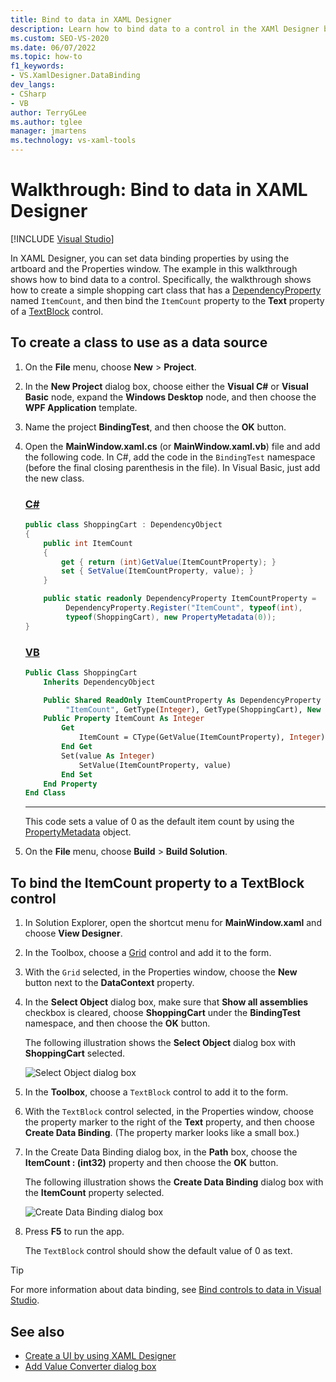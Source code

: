 ```yaml
---
title: Bind to data in XAML Designer
description: Learn how to bind data to a control in the XAMl Designer by setting data binding properties using the artboard and the Properties window.
ms.custom: SEO-VS-2020
ms.date: 06/07/2022
ms.topic: how-to
f1_keywords:
- VS.XamlDesigner.DataBinding
dev_langs:
- CSharp
- VB
author: TerryGLee
ms.author: tglee
manager: jmartens
ms.technology: vs-xaml-tools
---
```

# Walkthrough: Bind to data in XAML Designer

 [!INCLUDE [Visual Studio](~/includes/applies-to-version/vs-windows-only.md)]

In XAML Designer, you can set data binding properties by using the artboard and the Properties window. The example in this walkthrough shows how to bind data to a control. Specifically, the walkthrough shows how to create a simple shopping cart class that has a [DependencyProperty](xref:Windows.UI.Xaml.DependencyProperty) named `ItemCount`, and then bind the `ItemCount` property to the **Text** property of a [TextBlock](xref:Windows.UI.Xaml.Controls.TextBlock) control.

## To create a class to use as a data source

1. On the **File** menu, choose **New** > **Project**.

1. In the **New Project** dialog box, choose either the **Visual C#** or **Visual Basic** node, expand the **Windows Desktop** node, and then choose the **WPF Application** template.

1. Name the project **BindingTest**, and then choose the **OK** button.

1. Open the **MainWindow.xaml.cs** (or **MainWindow.xaml.vb**) file and add the following code. In C#, add the code in the `BindingTest` namespace (before the final closing parenthesis in the file). In Visual Basic, just add the new class.

   ### [C#](#tab/csharp)
   ```csharp
   public class ShoppingCart : DependencyObject
   {
       public int ItemCount
       {
           get { return (int)GetValue(ItemCountProperty); }
           set { SetValue(ItemCountProperty, value); }
       }

       public static readonly DependencyProperty ItemCountProperty =
            DependencyProperty.Register("ItemCount", typeof(int),
            typeof(ShoppingCart), new PropertyMetadata(0));
   }
   ```

   ### [VB](#tab/vb)
   ```vb
   Public Class ShoppingCart
       Inherits DependencyObject

       Public Shared ReadOnly ItemCountProperty As DependencyProperty = DependencyProperty.Register(
            "ItemCount", GetType(Integer), GetType(ShoppingCart), New PropertyMetadata(0))
       Public Property ItemCount As Integer
           Get
               ItemCount = CType(GetValue(ItemCountProperty), Integer)
           End Get
           Set(value As Integer)
               SetValue(ItemCountProperty, value)
           End Set
       End Property
   End Class
   ```
   ---

   This code sets a value of 0 as the default item count by using the [PropertyMetadata](xref:Windows.UI.Xaml.PropertyMetadata) object.

1. On the **File** menu, choose **Build** > **Build Solution**.

## To bind the ItemCount property to a TextBlock control

1. In Solution Explorer, open the shortcut menu for **MainWindow.xaml** and choose **View Designer**.

1. In the Toolbox, choose a [Grid](xref:Windows.UI.Xaml.Controls.Grid) control and add it to the form.

1. With the `Grid` selected, in the Properties window, choose the **New** button next to the **DataContext** property.

1. In the **Select Object** dialog box, make sure that **Show all assemblies** checkbox is cleared, choose **ShoppingCart** under the **BindingTest** namespace, and then choose the **OK** button.

     The following illustration shows the **Select Object** dialog box with **ShoppingCart** selected.

     ![Select Object dialog box](../designers/media/blendselectobject.png)

1. In the **Toolbox**, choose a `TextBlock` control to add it to the form.

1. With the `TextBlock` control selected, in the Properties window, choose the property marker to the right of the **Text** property, and then choose **Create Data Binding**. (The property marker looks like a small box.)

1. In the Create Data Binding dialog box, in the **Path** box, choose the **ItemCount : (int32)** property and then choose the **OK** button.

     The following illustration shows the **Create Data Binding** dialog box with the **ItemCount** property selected.

     ![Create Data Binding dialog box](../designers/media/xaml_create_data_binding.png)

1. Press **F5** to run the app.

     The `TextBlock` control should show the default value of 0 as text.

> [!TIP]
> For more information about data binding, see [Bind controls to data in Visual Studio](../data-tools/bind-controls-to-data-in-visual-studio.md).

## See also

- [Create a UI by using XAML Designer](../xaml-tools/creating-a-ui-by-using-xaml-designer-in-visual-studio.md)
- [Add Value Converter dialog box](/previous-versions/hh965588(v=vs.140))